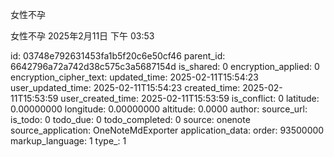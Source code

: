 女性不孕

女性不孕
2025年2月11日
下午 03:53


id: 03748e792631453fa1b5f20c6e50cf46
parent_id: 6642796a72a742d38c575c3a5687154d
is_shared: 0
encryption_applied: 0
encryption_cipher_text: 
updated_time: 2025-02-11T15:54:23
user_updated_time: 2025-02-11T15:54:23
created_time: 2025-02-11T15:53:59
user_created_time: 2025-02-11T15:53:59
is_conflict: 0
latitude: 0.00000000
longitude: 0.00000000
altitude: 0.0000
author: 
source_url: 
is_todo: 0
todo_due: 0
todo_completed: 0
source: onenote
source_application: OneNoteMdExporter
application_data: 
order: 93500000
markup_language: 1
type_: 1